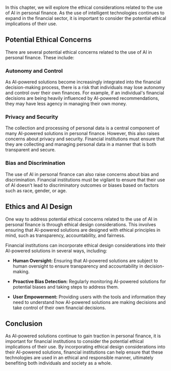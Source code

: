 
In this chapter, we will explore the ethical considerations related to the use of AI in personal finance. As the use of intelligent technologies continues to expand in the financial sector, it is important to consider the potential ethical implications of their use.

Potential Ethical Concerns
--------------------------

There are several potential ethical concerns related to the use of AI in personal finance. These include:

### Autonomy and Control

As AI-powered solutions become increasingly integrated into the financial decision-making process, there is a risk that individuals may lose autonomy and control over their own finances. For example, if an individual's financial decisions are being heavily influenced by AI-powered recommendations, they may have less agency in managing their own money.

### Privacy and Security

The collection and processing of personal data is a central component of many AI-powered solutions in personal finance. However, this also raises concerns about privacy and security. Financial institutions must ensure that they are collecting and managing personal data in a manner that is both transparent and secure.

### Bias and Discrimination

The use of AI in personal finance can also raise concerns about bias and discrimination. Financial institutions must be vigilant to ensure that their use of AI doesn't lead to discriminatory outcomes or biases based on factors such as race, gender, or age.

Ethics and AI Design
--------------------

One way to address potential ethical concerns related to the use of AI in personal finance is through ethical design considerations. This involves ensuring that AI-powered solutions are designed with ethical principles in mind, such as transparency, accountability, and fairness.

Financial institutions can incorporate ethical design considerations into their AI-powered solutions in several ways, including:

* **Human Oversight:** Ensuring that AI-powered solutions are subject to human oversight to ensure transparency and accountability in decision-making.

* **Proactive Bias Detection:** Regularly monitoring AI-powered solutions for potential biases and taking steps to address them.

* **User Empowerment:** Providing users with the tools and information they need to understand how AI-powered solutions are making decisions and take control of their own financial decisions.

Conclusion
----------

As AI-powered solutions continue to gain traction in personal finance, it is important for financial institutions to consider the potential ethical implications of their use. By incorporating ethical design considerations into their AI-powered solutions, financial institutions can help ensure that these technologies are used in an ethical and responsible manner, ultimately benefiting both individuals and society as a whole.
